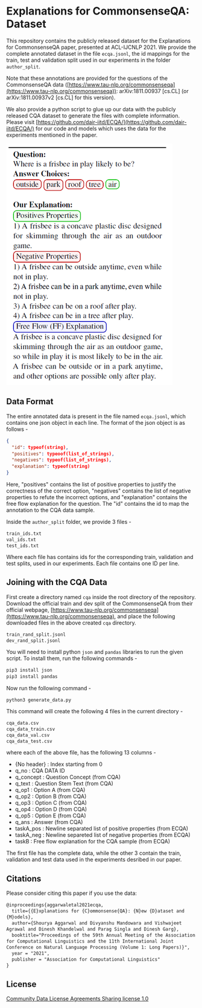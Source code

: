 # Explanations for CommonsenseQA: Dataset

This repository contains the publicly released dataset for the Explanations for CommonsenseQA paper, presented at ACL-IJCNLP 2021. We provide the complete annotated dataset in the file ```ecqa.jsonl```, the id mappings for the train, test and validation split used in our experiments in the folder ```author_split```.

Note that these annotations are provided for the questions of the CommonsenseQA data ([https://www.tau-nlp.org/commonsenseqa](https://www.tau-nlp.org/commonsenseqa)): arXiv:1811.00937 [cs.CL] (or arXiv:1811.00937v2 [cs.CL] for this version).

We also provide a python script to glue up our data with the publicly released CQA dataset to generate the files with complete information. Please visit [https://github.com/dair-iitd/ECQA/](https://github.com/dair-iitd/ECQA/) for our code and models which uses the data for the experiments mentioned in the paper.

<img src="docs/example.png">

## Data Format

The entire annotated data is present in the file named ```ecqa.jsonl```, which contains one json object in each line. The format of the json object is as follows -

```json
{
  "id": typeof(string),
  "positives": typeoof(list_of_strings),
  "negatives": typeof(list_of_strings),
  "explanation": typeof(string)
}
```

Here, "positives" contains the list of positive properties to justify the correctness of the correct option, "negatives" contains the list of negative properties to refute the incorrect options, and "explanation" contains the free flow explanation for the question. The "id" contains the id to map the annotation to the CQA data sample.

Inside the ```author_split``` folder, we provide 3 files -
```
train_ids.txt
val_ids.txt
test_ids.txt
```

Where each file has contains ids for the corresponding train, validation and test splits, used in our experiments. Each file contains one ID per line.

## Joining with the CQA Data

First create a directory named ```cqa``` inside the root directory of the repository. Download the official train and dev split of the CommonsenseQA from their official webpage, [https://www.tau-nlp.org/commonsenseqa](https://www.tau-nlp.org/commonsenseqa), and place the following downloaded files in the above created ```cqa``` directory.
```
train_rand_split.jsonl
dev_rand_split.jsonl
```

You will need to install python ```json``` and ```pandas``` libraries to run the given script. To install them, run the following commands -

```bash
pip3 install json
pip3 install pandas
```

Now run the following command -

```bash
python3 generate_data.py
```

This command will create the following 4 files in the current directory -

```
cqa_data.csv
cqa_data_train.csv
cqa_data_val.csv
cqa_data_test.csv
```

where each of the above file, has the following 13 columns -

* {No header} : Index starting from 0
* q_no : CQA DATA ID
* q_concept : Question Concept (from CQA)
* q_text : Question Stem Text (from CQA)
* q_op1 : Option A (from CQA)
* q_op2 : Option B (from CQA)
* q_op3 : Option C (from CQA)
* q_op4 : Option D (from CQA)
* q_op5 : Option E (from CQA)
* q_ans : Answer (from CQA)
* taskA_pos : Newline separated list of positive properties (from ECQA)
* taskA_neg : Newline separeted list of negative properties (from ECQA)
* taskB : Free flow explanation for the CQA sample (from ECQA)

The first file has the complete data, while the other 3 contain the train, validation and test data used in the experiments desribed in our paper.

## Citations
Please consider citing this paper if you use the data:
```
@inproceedings{aggarwaletal2021ecqa,
  title={{E}xplanations for {C}ommonsense{QA}: {N}ew {D}ataset and {M}odels},
  author={Shourya Aggarwal and Divyanshu Mandowara and Vishwajeet Agrawal and Dinesh Khandelwal and Parag Singla and Dinesh Garg},
  booktitle="Proceedings of the 59th Annual Meeting of the Association for Computational Linguistics and the 11th International Joint Conference on Natural Language Processing (Volume 1: Long Papers)}",
  year = "2021",
  publisher = "Association for Computational Linguistics"
}
```

## License
[Community Data License Agreements Sharing license 1.0](https://github.com/Community-Data-License-Agreements/Releases)
